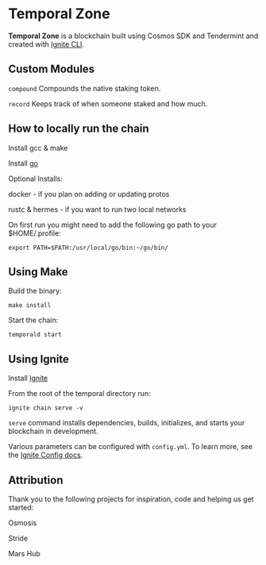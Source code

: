 # Temporal Zone
**Temporal Zone** is a blockchain built using Cosmos SDK and Tendermint and created with [Ignite CLI](https://ignite.com/cli).

## Custom Modules

`compound` Compounds the native staking token.

`record` Keeps track of when someone staked and how much.

## How to locally run the chain

Install gcc & make

Install [go](https://go.dev/doc/install)

Optional Installs:

docker - if you plan on adding or updating protos

rustc & hermes - if you want to run two local networks

On first run you might need to add the following go path to your $HOME/.profile:
```
export PATH=$PATH:/usr/local/go/bin:~/go/bin/
```

## Using Make

Build the binary:
```
make install
```

Start the chain:
```
temporald start
```

## Using Ignite

Install [Ignite](https://docs.ignite.com/welcome/install)

From the root of the temporal directory run:
```
ignite chain serve -v
```

`serve` command installs dependencies, builds, initializes, and starts your blockchain in development.

Various parameters can be configured with `config.yml`. To learn more, see the [Ignite Config docs](https://docs.ignite.com/references/config).

## Attribution

Thank you to the following projects for inspiration, code and helping us get started:

Osmosis

Stride

Mars Hub
